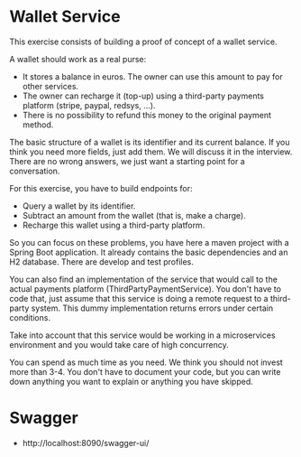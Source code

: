# Wallet Service

This exercise consists of building a proof of concept of a wallet service.

A wallet should work as a real purse:
- It stores a balance in euros. The owner can use this amount to pay for other services.
- The owner can recharge it (top-up) using a third-party payments platform (stripe, paypal, redsys, ...).
- There is no possibility to refund this money to the original payment method.

The basic structure of a wallet is its identifier and its current balance. If you think you need more fields,  just add them. We will discuss it in the interview. There are no wrong answers, we just want a starting point for a conversation.

For this exercise, you have to build endpoints for:
- Query a wallet by its identifier.
- Subtract an amount from the wallet (that is, make a charge).
- Recharge this wallet using a third-party platform.

So you can focus on these problems, you have here a maven project with a Spring Boot application. It already contains
the basic dependencies and an H2 database. There are develop and test profiles.

You can also find an implementation of the service that would call to the actual payments platform (ThirdPartyPaymentService).
You don't have to code that, just assume that this service is doing a remote request to a third-party system. 
This dummy implementation returns errors under certain conditions.

Take into account that this service would be working in a microservices environment and you would take care of high concurrency.

You can spend as much time as you need. We think you should not invest more than 3-4.
You don't have to document your code, but you can write down anything you want to explain or anything you have skipped.


# Swagger

- http://localhost:8090/swagger-ui/